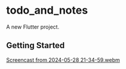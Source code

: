 # todo_and_notes

A new Flutter project.

## Getting Started

[Screencast from 2024-05-28 21-34-59.webm](https://github.com/ibragimov05/todo-and-notes-app/assets/147605613/bd6a378b-4f0a-41a5-b195-3c6d9edc2005)
